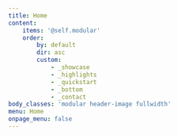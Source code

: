 ```yaml
---
title: Home
content:
    items: '@self.modular'
    order:
        by: default
        dir: asc
        custom:
            - _showcase
            - _highlights
            - _quickstart
            - _bottom
            - _contact
body_classes: 'modular header-image fullwidth'
menu: Home
onpage_menu: false
---
```


